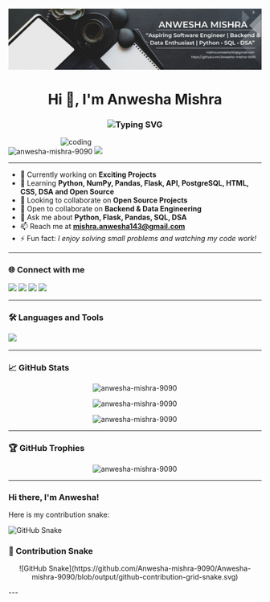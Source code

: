 ![logo](https://github.com/Anwesha-mishra-9090/Anwesha-mishra-9090/blob/main/Black%20and%20White%20Simple%20Art%20Director%20LinkedIn%20Banner.jpg)

<h1 align="center">Hi 👋, I'm Anwesha Mishra</h1>
<h3 align="center"><img src="https://readme-typing-svg.demolab.com?font=Fira+Code&size=22&pause=1000&width=435&lines=Aspiring+Backend+Developer;Software+Developer;Data+Engineer+from+India" alt="Typing SVG" /></h3>

<img align="right" alt="coding" width="400" src="https://user-images.githubusercontent.com/74038190/212747903-e9bdf048-2dc8-41f9-b973-0e72ff07bfba.gif">

<p align="left"> 
  <img src="https://komarev.com/ghpvc/?username=anwesha-mishra-9090&label=Profile%20views&color=0e75b6&style=flat" alt="anwesha-mishra-9090" /> 
  <img src="https://img.shields.io/github/followers/anwesha-mishra-9090?label=Followers&style=social" />
</p>

---

- 🔭 Currently working on **Exciting Projects**
- 🌱 Learning **Python, NumPy, Pandas, Flask, API, PostgreSQL, HTML, CSS, DSA and Open Source**
- 👯 Looking to collaborate on **Open Source Projects**
- 🤝 Open to collaborate on **Backend & Data Engineering**
- 💬 Ask me about **Python, Flask, Pandas, SQL, DSA**
- 📫 Reach me at **mishra.anwesha143@gmail.com**
- ⚡ Fun fact: *I enjoy solving small problems and watching my code work!*

---

<h3 align="left">🌐 Connect with me</h3>
<p align="left">
  <a href="https://stackoverflow.com/users/30472215" target="_blank"><img src="https://img.shields.io/badge/Stack%20Overflow-FE7A16?style=for-the-badge&logo=stackoverflow&logoColor=white" /></a>
  <a href="https://www.hackerrank.com/@mishra_anwesha11" target="_blank"><img src="https://img.shields.io/badge/Hackerrank-2EC866?style=for-the-badge&logo=HackerRank&logoColor=white" /></a>
  <a href="https://www.leetcode.com/anweshamishra123" target="_blank"><img src="https://img.shields.io/badge/LeetCode-FFA116?style=for-the-badge&logo=leetcode&logoColor=black" /></a>
  <a href="https://auth.geeksforgeeks.org/user/@anwesharicvt61/profile" target="_blank"><img src="https://img.shields.io/badge/GeeksforGeeks-0F9D58?style=for-the-badge&logo=geeksforgeeks&logoColor=white" /></a>
</p>

---

<h3 align="left">🛠️ Languages and Tools</h3>
<p align="left">
  <img src="https://skillicons.dev/icons?i=python,flask,postgresql,mysql,mongodb,nodejs,express,java,js,ts,html,css,bootstrap,git,aws,redux,pandas,numpy,django,tensorflow,pytorch" />
</p>

---

<h3 align="left">📈 GitHub Stats</h3>

<p align="center">
  <img src="https://github-readme-stats.vercel.app/api?username=anwesha-mishra-9090&show_icons=true&theme=radical" alt="anwesha-mishra-9090" />
</p>

<p align="center">
  <img src="https://github-readme-streak-stats.herokuapp.com?user=anwesha-mishra-9090&theme=radical" alt="anwesha-mishra-9090" />
</p>

<p align="center">
  <img src="https://github-readme-stats.vercel.app/api/top-langs?username=anwesha-mishra-9090&show_icons=true&locale=en&layout=compact&theme=radical" alt="anwesha-mishra-9090" />
</p>

---

<h3 align="left">🏆 GitHub Trophies</h3>
<p align="center">
  <img src="https://github-profile-trophy.vercel.app/?username=anwesha-mishra-9090&theme=darkhub&row=2&column=3" alt="anwesha-mishra-9090" />
</p>

---
### Hi there, I'm Anwesha!

Here is my contribution snake:

![GitHub Snake](https://github.com/Anwesha-mishra-9090/Anwesha-mishra-9090/blob/output/github-contribution-grid-snake.svg)
<h3 align="left">🐍 Contribution Snake</h3>
<p align="center">
![GitHub Snake](https://github.com/Anwesha-mishra-9090/Anwesha-mishra-9090/blob/output/github-contribution-grid-snake.svg)
  </p>
---

